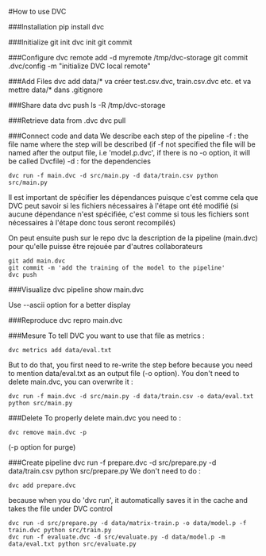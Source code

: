 #How to use DVC

###Installation
    pip install dvc

###Initialize
    git init
    dvc init
    git commit

###Configure
    dvc remote add -d myremote /tmp/dvc-storage
    git commit .dvc/config -m "initialize DVC local remote"

###Add Files
    dvc add data/* va créer test.csv.dvc, train.csv.dvc etc. et va mettre data/* dans .gitignore 

###Share data
    dvc push
    ls -R /tmp/dvc-storage

###Retrieve data from .dvc
    dvc pull

###Connect code and data
We describe each step of the pipeline
-f : the file name where the step will be described (if -f not specified the file will be named after the output file, i.e 'model.p.dvc', if there is no -o option, it will be called Dvcfile)
-d : for the dependencies 

    dvc run -f main.dvc -d src/main.py -d data/train.csv python src/main.py

Il est important de spécifier les dépendances puisque c'est comme cela que DVC peut savoir si les fichiers nécessaires à l'étape ont été modifié (si aucune dépendance n'est spécifiée, c'est comme si tous les fichiers sont nécessaires à l'étape donc tous seront recompilés)

On peut ensuite push sur le repo dvc la description de la pipeline (main.dvc) pour qu'elle puisse être rejouée par d'autres collaborateurs

    git add main.dvc
    git commit -m 'add the training of the model to the pipeline'
    dvc push
    
###Visualize
    dvc pipeline show main.dvc
   
Use --ascii option for a better display

###Reproduce
    dvc repro main.dvc
    
###Mesure
To tell DVC you want to use that file as metrics :
    
    dvc metrics add data/eval.txt

But to do that, you first need to re-write the step before because you need to mention data/eval.txt as an output file (-o option). You don't need to delete main.dvc, you can overwrite it :
    
    dvc run -f main.dvc -d src/main.py -d data/train.csv -o data/eval.txt python src/main.py
 
###Delete
To properly delete main.dvc you need to :

    dvc remove main.dvc -p

(-p option for purge)

###Create pipeline
    dvc run -f prepare.dvc -d src/prepare.py -d data/train.csv python src/prepare.py
We don't need to do :
    
    dvc add prepare.dvc
because when you do 'dvc run', it automatically saves it in the cache and takes the file under DVC control

    dvc run -d src/prepare.py -d data/matrix-train.p -o data/model.p -f train.dvc python src/train.py
    dvc run -f evaluate.dvc -d src/evaluate.py -d data/model.p -m data/eval.txt python src/evaluate.py 